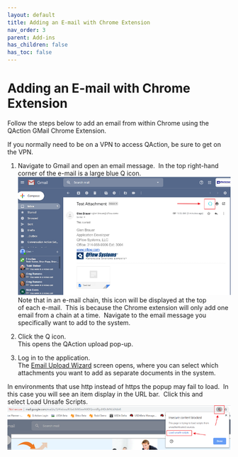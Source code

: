 ```yaml
---
layout: default
title: Adding an E-mail with Chrome Extension
nav_order: 3
parent: Add-ins
has_children: false
has_toc: false
---
```

# Adding an E-mail with Chrome Extension

Follow the steps below to add an email from within Chrome using the QAction GMail Chrome Extension.

If you normally need to be on a VPN to access QAction, be sure to get on the VPN.

1. Navigate to Gmail and open an email message.  In the top right-hand corner of the e-mail is a large blue Q icon.  
    ![](/assets/images/QActionIcon.png)  
    Note that in an e-mail chain, this icon will be displayed at the top of each e-mail.  This is because the Chrome extension will only add one email from a chain at a time.  Navigate to the email message you specifically want to add to the system.
2. Click the Q icon.  
    This opens the QAction upload pop-up.  
    
3. Log in to the application.  
    The [Email Upload Wizard](docs/using-add-ins/email-upload-wizard) screen opens, where you can select which attachments you want to add as separate documents in the system.  
    

In environments that use http instead of https the popup may fail to load.  In this case you will see an item display in the URL bar.  Click this and select Load Unsafe Scripts.  
![](/assets/images/LoadUnsafeScripts.png)